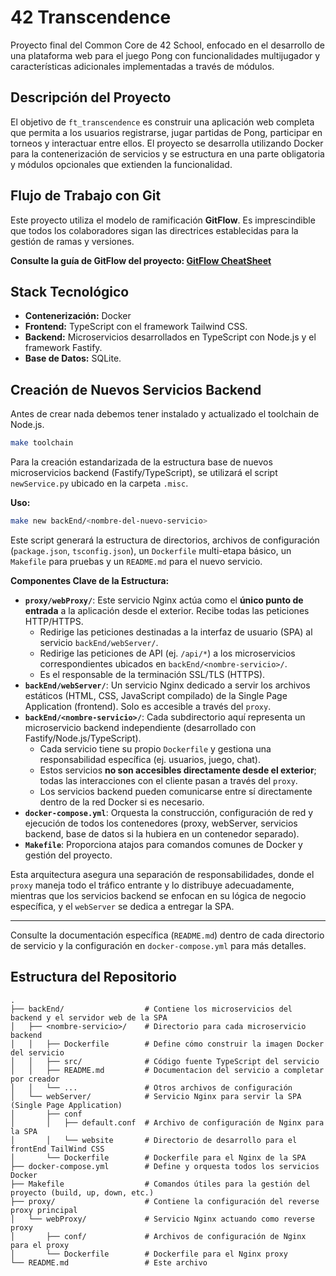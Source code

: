 # 42 Transcendence

Proyecto final del Common Core de 42 School, enfocado en el desarrollo de una plataforma web para el juego Pong con funcionalidades multijugador y características adicionales implementadas a través de módulos.

## Descripción del Proyecto

El objetivo de `ft_transcendence` es construir una aplicación web completa que permita a los usuarios registrarse, jugar partidas de Pong, participar en torneos y interactuar entre ellos. El proyecto se desarrolla utilizando Docker para la contenerización de servicios y se estructura en una parte obligatoria y módulos opcionales que extienden la funcionalidad.

## Flujo de Trabajo con Git

Este proyecto utiliza el modelo de ramificación **GitFlow**. Es imprescindible que todos los colaboradores sigan las directrices establecidas para la gestión de ramas y versiones.

**Consulte la guía de GitFlow del proyecto: [GitFlow CheatSheet](./.misc/gitFlow.md)**

## Stack Tecnológico

*   **Contenerización:** Docker
*   **Frontend:** TypeScript con el framework Tailwind CSS.
*   **Backend:** Microservicios desarrollados en TypeScript con Node.js y el framework Fastify.
*   **Base de Datos:** SQLite.

## Creación de Nuevos Servicios Backend

Antes de crear nada debemos tener instalado y actualizado el toolchain de Node.js.

```bash
make toolchain
```

Para la creación estandarizada de la estructura base de nuevos microservicios backend (Fastify/TypeScript), se utilizará el script `newService.py` ubicado en la carpeta `.misc`.

**Uso:**
```bash
make new backEnd/<nombre-del-nuevo-servicio>
```
Este script generará la estructura de directorios, archivos de configuración (`package.json`, `tsconfig.json`), un `Dockerfile` multi-etapa básico, un `Makefile` para pruebas y un `README.md` para el nuevo servicio.

**Componentes Clave de la Estructura:**

*   **`proxy/webProxy/`**: Este servicio Nginx actúa como el **único punto de entrada** a la aplicación desde el exterior. Recibe todas las peticiones HTTP/HTTPS.
    *   Redirige las peticiones destinadas a la interfaz de usuario (SPA) al servicio `backEnd/webServer/`.
    *   Redirige las peticiones de API (ej. `/api/*`) a los microservicios correspondientes ubicados en `backEnd/<nombre-servicio>/`.
    *   Es el responsable de la terminación SSL/TLS (HTTPS).
*   **`backEnd/webServer/`**: Un servicio Nginx dedicado a servir los archivos estáticos (HTML, CSS, JavaScript compilado) de la Single Page Application (frontend). Solo es accesible a través del `proxy`.
*   **`backEnd/<nombre-servicio>/`**: Cada subdirectorio aquí representa un microservicio backend independiente (desarrollado con Fastify/Node.js/TypeScript).
    *   Cada servicio tiene su propio `Dockerfile` y gestiona una responsabilidad específica (ej. usuarios, juego, chat).
    *   Estos servicios **no son accesibles directamente desde el exterior**; todas las interacciones con el cliente pasan a través del `proxy`.
    *   Los servicios backend pueden comunicarse entre sí directamente dentro de la red Docker si es necesario.
*   **`docker-compose.yml`**: Orquesta la construcción, configuración de red y ejecución de todos los contenedores (proxy, webServer, servicios backend, base de datos si la hubiera en un contenedor separado).
*   **`Makefile`**: Proporciona atajos para comandos comunes de Docker y gestión del proyecto.

Esta arquitectura asegura una separación de responsabilidades, donde el `proxy` maneja todo el tráfico entrante y lo distribuye adecuadamente, mientras que los servicios backend se enfocan en su lógica de negocio específica, y el `webServer` se dedica a entregar la SPA.

---

Consulte la documentación específica (`README.md`) dentro de cada directorio de servicio y la configuración en `docker-compose.yml` para más detalles.

## Estructura del Repositorio

```
.
├── backEnd/                  # Contiene los microservicios del backend y el servidor web de la SPA
│   ├── <nombre-servicio>/    # Directorio para cada microservicio backend
│   │   ├── Dockerfile        # Define cómo construir la imagen Docker del servicio
│   │   ├── src/              # Código fuente TypeScript del servicio
│   │   ├── README.md         # Documentacion del servicio a completar por creador
│   │   └── ...               # Otros archivos de configuración
│   └── webServer/            # Servicio Nginx para servir la SPA (Single Page Application)
│       ├── conf
│       │   ├── default.conf  # Archivo de configuración de Nginx para la SPA
│       │   └── website       # Directorio de desarrollo para el frontEnd TailWind CSS
│       └── Dockerfile        # Dockerfile para el Nginx de la SPA
├── docker-compose.yml        # Define y orquesta todos los servicios Docker
├── Makefile                  # Comandos útiles para la gestión del proyecto (build, up, down, etc.)
├── proxy/                    # Contiene la configuración del reverse proxy principal
│   └── webProxy/             # Servicio Nginx actuando como reverse proxy
│       ├── conf/             # Archivos de configuración de Nginx para el proxy
│       └── Dockerfile        # Dockerfile para el Nginx proxy
└── README.md                 # Este archivo
```
